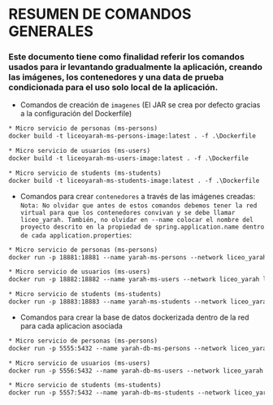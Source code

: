 
# RESUMEN DE COMANDOS GENERALES #
### Este documento tiene como finalidad referir los comandos usados para ir levantando gradualmente la aplicación, creando las imágenes, los contenedores y una data de prueba condicionada para el uso solo local de la aplicación.

* Comandos de creación de ``imagenes`` (El JAR se crea por defecto gracias a la configuración del Dockerfile)
````dockerfile
* Micro servicio de personas (ms-persons)
docker build -t liceoyarah-ms-persons-image:latest . -f .\Dockerfile

* Micro servicio de usuarios (ms-users)
docker build -t liceoyarah-ms-users-image:latest . -f .\Dockerfile

* Micro servicio de students (ms-students)
docker build -t liceoyarah-ms-students-image:latest . -f .\Dockerfile
````

* Comandos para crear ``contenedores`` a través de las imágenes creadas:
``Nota: No olvidar que antes de estos comandos debemos tener la red virtual
para que los contenedores convivan y se debe llamar liceo_yarah. También, no
olvidar en --name colocar el nombre del proyecto descrito en la propiedad de
spring.application.name dentro de cada application.properties``:
````dockerfile
* Micro servicio de personas (ms-persons)
docker run -p 18881:18881 --name yarah-ms-persons --network liceo_yarah liceoyarah-ms-persons-image

* Micro servicio de usuarios (ms-users)
docker run -p 18882:18882 --name yarah-ms-users --network liceo_yarah liceoyarah-ms-users-image

* Micro servicio de students (ms-students)
docker run -p 18883:18883 --name yarah-ms-students --network liceo_yarah liceoyarah-ms-students-image
````

* Comandos para crear la base de datos dockerizada dentro de la red para cada aplicacion asociada
````dockerfile
* Micro servicio de personas (ms-persons)
docker run -p 5555:5432 --name yarah-db-ms-persons --network liceo_yarah -e POSTGRES_PASSWORD=1234 -e POSTGRES_DB=yarah_ms_persons_db -e POSTGRES_USER=postgres -d postgres:16.4

* Micro servicio de usuarios (ms-users)
docker run -p 5556:5432 --name yarah-db-ms-users --network liceo_yarah -e POSTGRES_PASSWORD=1234 -e POSTGRES_DB=yarah_ms_users_db -e POSTGRES_USER=postgres -d postgres:16.4

* Micro servicio de students (ms-students)
docker run -p 5557:5432 --name yarah-db-ms-students --network liceo_yarah -e POSTGRES_PASSWORD=1234 -e POSTGRES_DB=yarah_ms_students_db -e POSTGRES_USER=postgres -d postgres:16.4
````

